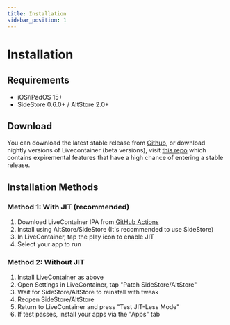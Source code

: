 ```yaml
---
title: Installation
sidebar_position: 1
---
```


# Installation

## Requirements

- iOS/iPadOS 15+
- SideStore 0.6.0+ / AltStore 2.0+

## Download

You can download the latest stable release from [Github](https://github.com/LiveContainer/LiveContainer/releases/latest), or download nightly versions of Livecontainer (beta versions), visit [this repo](https://github.com/hugeBlack/LiveContainer) which contains expiremental features that have a high chance of entering a stable release.

## Installation Methods

### Method 1: With JIT (recommended)

1. Download LiveContainer IPA from [GitHub Actions](https://github.com/khanhduytran0/LiveContainer/actions)
2. Install using AltStore/SideStore (It's recommended to use SideStore)
3. In LiveContainer, tap the play icon to enable JIT
4. Select your app to run

### Method 2: Without JIT

1. Install LiveContainer as above
2. Open Settings in LiveContainer, tap "Patch SideStore/AltStore"
3. Wait for SideStore/AltStore to reinstall with tweak
4. Reopen SideStore/AltStore
5. Return to LiveContainer and press "Test JIT-Less Mode"
6. If test passes, install your apps via the "Apps" tab
